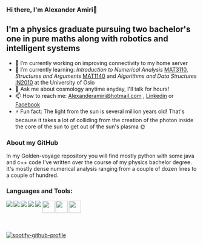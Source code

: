 ### Hi there, I'm Alexander Amiri👋

## I'm a physics graduate pursuing two bachelor's one in pure maths along with robotics and intelligent systems
- 🔭 I’m currently working on improving connectivity to my home server
- 🌱 I’m currently learning: *Introduction to Numerical Analysis* [MAT3110], *Structures and Arguments* [MAT1140] and *Algorithms and Data Structures* [IN2010] at the University of Oslo 
- 💬 Ask me about cosmology anytime anyday, I'll talk for hours!
- 📫 How to reach me: Alexanderamiri@hotmail.com , [Linkedin] or [Facebook]
- ⚡ Fun fact: The light from the sun is several million years old! That's because it takes a lot of colliding from the creation of the photon inside the core of the sun to get out of the sun's plasma :sun_with_face:


### About my GitHub
In my Golden-voyage repository you will find mostly python with some java and c++ code I've written over the course of my physics bachelor degree. It's mostly dense numerical analysis ranging from a couple of dozen lines to a couple of hundred.



### Languages and Tools:

<img align="left" src="https://img.shields.io/badge/python%20-%2314354C.svg?&style=for-the-badge&logo=python&logoColor=white"/>
<img align="left" src="https://img.shields.io/badge/java-%23ED8B00.svg?&style=for-the-badge&logo=java&logoColor=white"/>
<img align="left" src="https://img.shields.io/badge/c++%20-%2300599C.svg?&style=for-the-badge&logo=c%2B%2B&ogoColor=white"/>
<img align="left" src="https://img.shields.io/badge/c%23%20-%23239120.svg?&style=for-the-badge&logo=c-sharp&logoColor=white"/>
<img align="left" src="https://img.shields.io/badge/github%20-%23121011.svg?&style=for-the-badge&logo=github&logoColor=white"/>
<img align="left" height="32" width="32" src="https://raw.githubusercontent.com/simple-icons/simple-icons/develop/icons/pycharm.svg" />
<img align="left" height="32" width="32" src="https://raw.githubusercontent.com/simple-icons/simple-icons/develop/icons/intellijidea.svg" />
<img align="left" height="32" width="32" src="https://simpleicons.org/icons/visualstudio.svg" />&nbsp;


<br>
<br>
<br>
<br>

[![spotify-github-profile](https://spotify-github-profile.vercel.app/api/view?uid=alimathers&cover_image=true)](https://github.com/kittinan/spotify-github-profile)

[Linkedin]: https://www.linkedin.com/in/alexander-amiri-43256619b/
[Facebook]: https://www.facebook.com/DagAlexander
[MAT3110]: https://www.uio.no/studier/emner/matnat/math/MAT3110/index-eng.html
[MAT1140]: https://www.uio.no/studier/emner/matnat/math/MAT1140/index-eng.html
[IN2010]: https://www.uio.no/studier/emner/matnat/ifi/IN2010/index-eng.html
